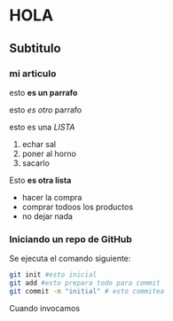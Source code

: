 # HOLA
## Subtitulo
### mi articulo

esto **es un parrafo**

esto *es otro* parrafo

esto es una *LISTA*

1. echar sal
2. poner al horno
3. sacarlo


Esto **es otra lista**
- hacer la compra
- comprar todoos los productos 
- no dejar nada 


### Iniciando un repo de GitHub 

Se ejecuta el comando siguiente:

```bash
git init #esto inicial 
git add #esto prepara todo para commit 
git commit -m "initial" # esto commitea 
```
Cuando invocamos 